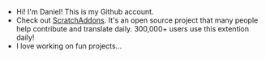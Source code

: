 - Hi! I'm Daniel! This is my Github account.
- Check out [ScratchAddons](https://scratchaddons.com). It's an open source project that many people help contribute and translate daily. 300,000+ users use this extention daily!
- I love working on fun projects...
